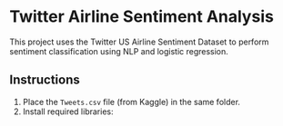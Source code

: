 # Twitter Airline Sentiment Analysis

This project uses the Twitter US Airline Sentiment Dataset to perform sentiment classification using NLP and logistic regression.

## Instructions

1. Place the `Tweets.csv` file (from Kaggle) in the same folder.
2. Install required libraries:
